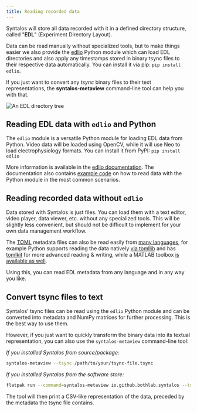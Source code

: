 ```yaml
---
title: Reading recorded data
---
```


Syntalos will store all data recorded with it in a defined directory structure, called "**EDL**" (Experiment Directory Layout).

Data can be read manually without specialized tools, but to make things easier we also provide the
[edlio](https://github.com/bothlab/edlio) Python module which can load EDL directories and also apply any timestamps
stored in binary tsync files to their respective data automatically. You can install it via pip: `pip install edlio`.

If you just want to convert any *tsync* binary files to their text representations, the **syntalos-metaview** command-line
tool can help you with that.

![An EDL directory tree](/images/edl-files-tree.avif "An EDL directory tree as generated by Syntalos")

## Reading EDL data with `edlio` and Python

The `edlio` module is a versatile Python module for loading EDL data from Python.
Video data will be loaded using OpenCV, while it will use Neo to load electrophysiology formats.
You can install it from PyPI: `pip install edlio`

More information is available in the [edlio documentation](https://edl.readthedocs.io).
The documentation also contains [example code](https://edl.readthedocs.io/en/latest/examples.html) on
how to read data with the Python module in the most common scenarios.


## Reading recorded data without `edlio`

Data stored with Syntalos is just files. You can load them with a text editor, video player, data viewer, etc.
without any specialized tools. This will be slightly less convenient, but should not be difficult to implement
for your own data management workflow.

The [TOML](https://en.wikipedia.org/wiki/TOML) metadata files can also be read easily from
[many languages](https://github.com/toml-lang/toml/wiki), for example Python supports reading the
data natively [via tomllib](https://docs.python.org/3/library/tomllib.html) and has
[tomlkit](https://github.com/sdispater/tomlkit) for more advanced reading & writing,
while a MATLAB toolbox [is available as well](https://github.com/g-s-k/matlab-toml).

Using this, you can read EDL metadata from any language and in any way you like.


## Convert tsync files to text

Syntalos' tsync files can be read using the `edlio` Python module and can be converted into metadata and
NumPy matrices for further processing.
This is the best way to use them.

However, if you just want to quickly transform the binary data into its textual representation,
you can also use the `syntalos-metaview` command-line tool:

*If you installed Syntalos from source/package:*

```bash
syntalos-metaview --tsync /path/to/your/tsync-file.tsync
```

*If you installed Syntalos from the software store:*

```bash
flatpak run --command=syntalos-metaview io.github.bothlab.syntalos --tsync /path/to/your/tsync-file.tsync
```

The tool will then print a CSV-like representation of the data, preceded by the metadata the tsync file contains.
